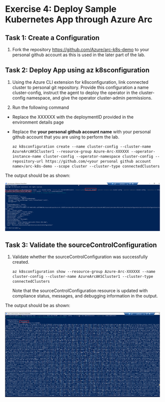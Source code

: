 # Exercise 4: Deploy Sample Kubernetes App through Azure Arc

## Task 1: Create a Configuration

1. Fork the repository https://github.com/Azure/arc-k8s-demo to your personal github account as this is used in the later part of the lab.

## Task 2: Deploy App using az k8sconfiguration

1. Using the Azure CLI extension for k8sconfiguration, link connected cluster to personal git repository. Provide this configuration a name cluster-config, instruct the agent to deploy the operator in the cluster-config namespace, and give the operator cluster-admin permissions. 

2. Run the following command
 - Replace the XXXXXX with the deploymentID provided in the environment details page
 - Replace the **your personal github account name** with your personal github account that you are using to perform the lab.

   ```
   az k8sconfiguration create --name cluster-config --cluster-name AzureArcAKSCluster1 --resource-group Azure-Arc-XXXXXX --operator-instance-name cluster-config --operator-namespace cluster-config --repository-url https://github.com/<your personal github account name>/arc-k8s-demo --scope cluster --cluster-type connectedClusters
   ```
  The output should be as shown:

  ![](./images/azure-arc-08.png) 

## Task 3: Validate the sourceControlConfiguration

1. Validate whether the sourceControlConfiguration was successfully created.

   ```
   az k8sconfiguration show --resource-group Azure-Arc-XXXXXX --name cluster-config --cluster-name AzureArcAKSCluster1 --cluster-type connectedClusters
   ```
   Note that the sourceControlConfiguration resource is updated with compliance status, messages, and debugging information in the output.

  The output should be as shown:

  ![](./images/azure-arc-09.png) 
